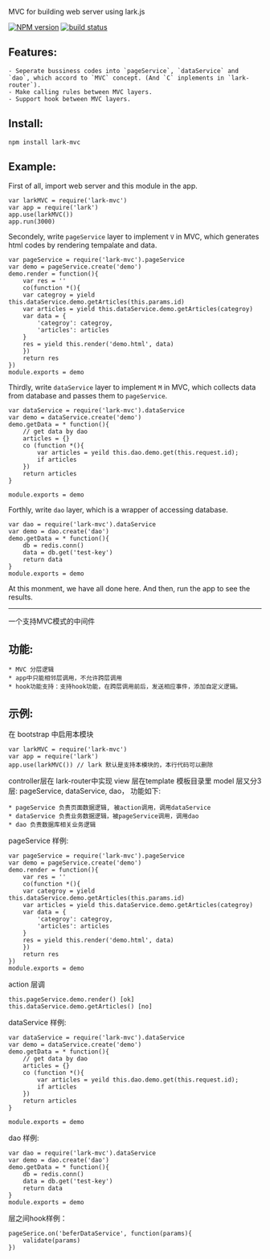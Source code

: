 MVC for building web server using lark.js

  [![NPM version][npm-image]][npm-url]
  [![build status][travis-image]][travis-url]

## Features:

    - Seperate bussiness codes into `pageService`, `dataService` and `dao`, which accord to `MVC` concept. (And `C` inplements in `lark-router`).
    - Make calling rules between MVC layers.
    - Support hook between MVC layers.

## Install:

```
npm install lark-mvc
```

## Example:

First of all, import web server and this module in the app. 

```
var larkMVC = require('lark-mvc')
var app = require('lark')
app.use(larkMVC()) 
app.run(3000)
```

Secondely, write `pageService` layer to implement `V` in MVC, which generates html codes by rendering tempalate and data.

```
var pageService = require('lark-mvc').pageService
var demo = pageService.create('demo')
demo.render = function(){
    var res = ''
    co(function *(){
    var categroy = yield this.dataService.demo.getArticles(this.params.id)
    var articles = yield this.dataService.demo.getArticles(categroy)
    var data = {
        'categroy': categroy,
        'articles': articles
    }
    res = yield this.render('demo.html', data)
    })
    return res
})
module.exports = demo
```

Thirdly, write `dataService` layer to implement `M` in MVC, which collects data from database and passes them to `pageService`.

```
var dataService = require('lark-mvc').dataService
var demo = dataService.create('demo')
demo.getData = * function(){
    // get data by dao
    articles = {}
    co (function *(){
        var articles = yeild this.dao.demo.get(this.request.id);
        if articles
    })
    return articles
}

module.exports = demo
```

Forthly, write `dao` layer, which is a wrapper of accessing database.

```
var dao = require('lark-mvc').dataService
var demo = dao.create('dao')
demo.getData = * function(){
    db = redis.conn()
    data = db.get('test-key')
    return data
}
module.exports = demo
```

At this monment, we have all done here. And then, run the app to see the results.

<hr>

一个支持MVC模式的中间件

## 功能:

    * MVC 分层逻辑
    * app中只能相邻层调用，不允许跨层调用
    * hook功能支持：支持hook功能，在跨层调用前后，发送相应事件，添加自定义逻辑。

## 示例:

在 bootstrap 中启用本模块

```
var larkMVC = require('lark-mvc')
var app = require('lark')
app.use(larkMVC()) // lark 默认是支持本模块的，本行代码可以删除
```

controller层在 lark-router中实现
view 层在template 模板目录里
model 层又分3层: pageService, dataService, dao， 功能如下:

    * pageService 负责页面数据逻辑, 被action调用，调用dataService
    * dataService 负责业务数据逻辑，被pageService调用，调用dao
    * dao 负责数据库相关业务逻辑

pageService 样例:

```
var pageService = require('lark-mvc').pageService
var demo = pageService.create('demo')
demo.render = function(){
    var res = ''
    co(function *(){
    var categroy = yield this.dataService.demo.getArticles(this.params.id)
    var articles = yield this.dataService.demo.getArticles(categroy)
    var data = {
        'categroy': categroy,
        'articles': articles
    }
    res = yield this.render('demo.html', data)
    })
    return res
})
module.exports = demo
```

action 层调

```
this.pageService.demo.render() [ok]
this.dataService.demo.getArticles() [no]
```

dataService 样例:

```
var dataService = require('lark-mvc').dataService
var demo = dataService.create('demo')
demo.getData = * function(){
    // get data by dao
    articles = {}
    co (function *(){
        var articles = yeild this.dao.demo.get(this.request.id);
        if articles
    })
    return articles
}

module.exports = demo
```

dao 样例:

```
var dao = require('lark-mvc').dataService
var demo = dao.create('dao')
demo.getData = * function(){
    db = redis.conn()
    data = db.get('test-key')
    return data
}
module.exports = demo
```

层之间hook样例：

```
pageSerice.on('beferDataService', function(params){
    validate(params)
})
```

[npm-image]: https://img.shields.io/npm/v/lark-mvc.svg?style=flat-square
[npm-url]: https://npmjs.org/package/lark-mvc

[travis-image]: https://img.shields.io/travis/larkjs/lark-mvc/master.svg?style=flat-square
[travis-url]: https://travis-ci.org/larkjs/lark-mvc
